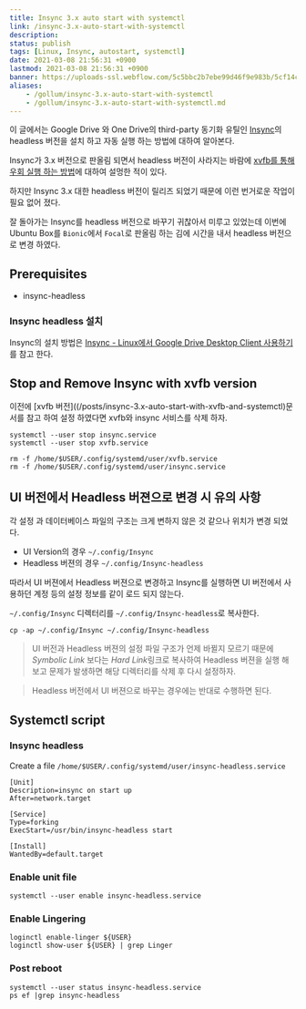```yaml
---
title: Insync 3.x auto start with systemctl
link: /insync-3.x-auto-start-with-systemctl
description: 
status: publish
tags: [Linux, Insync, autostart, systemctl]
date: 2021-03-08 21:56:31 +0900
lastmod: 2021-03-08 21:56:31 +0900
banner: https://uploads-ssl.webflow.com/5c5bbc2b7ebe99d46f9e983b/5cf14ca1fb8dd08aa53a2e58_InsyncSignIn.png
aliases:
    - /gollum/insync-3.x-auto-start-with-systemctl
    - /gollum/insync-3.x-auto-start-with-systemctl.md
---
```


이 글에서는 Google Drive 와 One Drive의 third-party 동기화 유틸인 [Insync](https://www.insynchq.com/)의 headless 버전을 설치 하고 자동 실행 하는 방법에 대하여 알아본다.


Insync가 3.x 버전으로 판올림 되면서 headless 버전이 사라지는 바람에 [xvfb를 통해 우회 실행 하는 방법](/posts/insync-3.x-auto-start-with-xvfb-and-systemctl)에 대하여 설멍한 적이 있다. 

하지만 Insync 3.x 대한 headless 버전이 릴리즈 되었기 때문에 이런 번거로운 작업이 필요 없어 졌다. 

잘 돌아가는 Insync를 headless 버전으로 바꾸기 귀찮아서 미루고 있었는데 이번에 Ubuntu Box를 `Bionic`에서 `Focal`로 판올림 하는 김에 시간을 내서 headless 버전으로 변경 하였다.


## Prerequisites
* insync-headless

### Insync headless 설치 
Insync의 설치 방법은 [Insync - Linux에서 Google Drive Desktop Client 사용하기](/posts/alternative-google-drive-desktop-client-for-linux)를 참고 한다. 


<!--more-->

## Stop and Remove Insync with xvfb version
이전에 [xvfb 버전]((/posts/insync-3.x-auto-start-with-xvfb-and-systemctl)문서를 참고 하여 설정 하였다면 xvfb와 insync 서비스를 삭제 하자.

```
systemctl --user stop insync.service
systemctl --user stop xvfb.service
```

```
rm -f /home/$USER/.config/systemd/user/xvfb.service
rm -f /home/$USER/.config/systemd/user/insync.service
```

## UI 버전에서 Headless 버젼으로 변경 시 유의 사항
각 설정 과 데이터베이스 파일의 구조는 크게 변하지 않은 것 같으나 위치가 변경 되었다.

* UI Version의 경우 `~/.config/Insync`
* Headless 버젼의 경우 `~/.config/Insync-headless`

따라서 UI 버젼에서 Headless 버젼으로 변경하고 Insync를 실행하면 UI 버전에서 사용하던 계정 등의 설정 정보를 같이 로드 되지 않는다.


`~/.config/Insync` 디렉터리를 `~/.config/Insync-headless`로 복사한다. 

```
cp -ap ~/.config/Insync ~/.config/Insync-headless
```

> UI 버전과 Headless 버젼의 설정 파일 구조가 언제 바뀔지 모르기 때문에 *Symbolic Link* 보다는 *Hard Link*링크로 복사하여 Headless 버젼을 실행 해 보고 문제가 발생하면 해당 디렉터리를 삭제 후 다시 설정하자.

> Headless 버전에서 UI 버젼으로 바꾸는 경우에는 반대로 수행하면 된다. 


## Systemctl script

### Insync headless

Create a file `/home/$USER/.config/systemd/user/insync-headless.service`
```
[Unit]
Description=insync on start up
After=network.target

[Service]
Type=forking
ExecStart=/usr/bin/insync-headless start

[Install]
WantedBy=default.target
```

### Enable unit file

```
systemctl --user enable insync-headless.service
```


### Enable Lingering
```
loginctl enable-linger ${USER}
loginctl show-user ${USER} | grep Linger
```

### Post reboot
```
systemctl --user status insync-headless.service
ps ef |grep insync-headless
```
